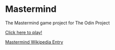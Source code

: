 # Mastermind
The Mastermind game project for The Odin Project

[Click here to play!](https://replit.com/@zachmmeyer/mastermind)

[Mastermind Wikipedia Entry](https://en.wikipedia.org/wiki/Mastermind_(board_game))

